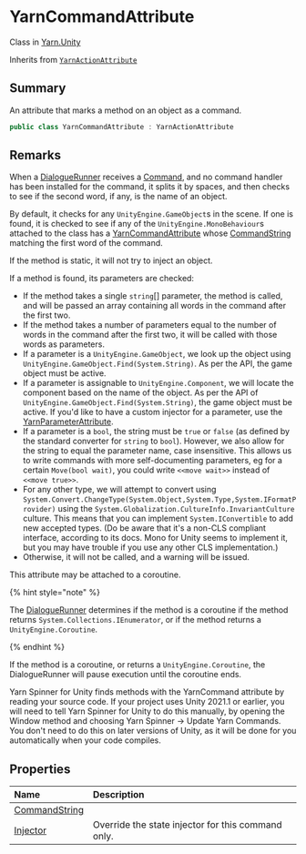 # YarnCommandAttribute

Class in [Yarn.Unity](/docs/api/csharp/yarn.unity.md)

Inherits from [`YarnActionAttribute`](/docs/api/csharp/yarn.unity.yarnactionattribute.md)

## Summary


An attribute that marks a method on an object as a command.


```csharp
public class YarnCommandAttribute : YarnActionAttribute
```

## Remarks

<p>
When a <a href="yarn.unity.dialoguerunner.md">DialogueRunner</a> receives a <a href="yarn.command.md">Command</a>,
and no command handler has been installed for the command, it splits it
by spaces, and then checks to see if the second word, if any, is the
name of an object.
</p> <p>
By default, it checks for any <code>UnityEngine.GameObject</code>s in the scene. If
one is found, it is checked to see if any of the <code>UnityEngine.MonoBehaviour</code>s attached to the class has a <a href="yarn.unity.yarncommandattribute.md">YarnCommandAttribute</a> whose <a href="yarn.unity.yarncommandattribute.commandstring.md">CommandString</a> matching the first word of
the command.
</p> <p>If the method is static, it will not try to inject an
object.</p> <p>If a method is found, its parameters are checked:</p> <ul type="bullet">
<li>
If the method takes a single <code>string</code>[] parameter, the
method is called, and will be passed an array containing all words in
the command after the first two.
</li>
<li>
If the method takes a number of parameters equal to the number of words
in the command after the first two, it will be called with those words
as parameters.
</li>
<li>
If a parameter is a <code>UnityEngine.GameObject</code>, we look up the object
using <code>UnityEngine.GameObject.Find(System.String)</code>. As per the API, the game
object must be active.
</li>
<li>
If a parameter is assignable to <code>UnityEngine.Component</code>, we will locate
the component based on the name of the object. As per the API of <code>UnityEngine.GameObject.Find(System.String)</code>, the game object must be active. If
you'd like to have a custom injector for a parameter, use the <a href="yarn.unity.yarnparameterattribute.md">YarnParameterAttribute</a>.
</li>
<li>
If a parameter is a <code>bool</code>, the string must be <code>true</code>
or <code>false</code> (as defined by the standard converter for <code>string</code> to <code>bool</code>). However, we also allow for the
string to equal the parameter name, case insensitive. This allows us to
write commands with more self-documenting parameters, eg for a certain
<code>Move(bool wait)</code>, you could write <code>&lt;&lt;move wait&gt;&gt;</code>
instead of <code>&lt;&lt;move true&gt;&gt;</code>.
</li>
<li>
For any other type, we will attempt to convert using <code>System.Convert.ChangeType(System.Object,System.Type,System.IFormatProvider)</code> using the
<code>System.Globalization.CultureInfo.InvariantCulture</code> culture.
This means that you can implement <code>System.IConvertible</code> to add new
accepted types. (Do be aware that it's a non-CLS compliant interface,
according to its docs. Mono for Unity seems to implement it, but you may
have trouble if you use any other CLS implementation.)
</li>
<li>Otherwise, it will not be called, and a warning will be
issued.</li>
</ul> <p>This attribute may be attached to a coroutine. </p> <p>
{% hint style="note" %}

The <a href="yarn.unity.dialoguerunner.md">DialogueRunner</a> determines if the method is a coroutine
if the method returns <code>System.Collections.IEnumerator</code>, or if the method
returns a <code>UnityEngine.Coroutine</code>. 

{% endhint %}
</p> <p>
If the method is a coroutine, or returns a <code>UnityEngine.Coroutine</code>, the
DialogueRunner will pause execution until the coroutine ends.
</p> <p>
Yarn Spinner for Unity finds methods with the YarnCommand attribute by
reading your source code. If your project uses Unity 2021.1 or earlier,
you will need to tell Yarn Spinner for Unity to do this manually, by
opening the Window method and choosing Yarn Spinner -&gt; Update Yarn
Commands. You don't need to do this on later versions of Unity, as it
will be done for you automatically when your code compiles.
</p>

## Properties

|Name|Description|
|:---|:---|
|[CommandString](/docs/api/csharp/yarn.unity.yarncommandattribute.commandstring.md)||
|[Injector](/docs/api/csharp/yarn.unity.yarncommandattribute.injector.md)|Override the state injector for this command only.|

